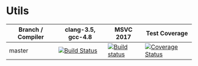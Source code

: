 # Utils
Branch / Compiler | clang-3.5,  gcc-4.8   |  MSVC 2017  |  Test Coverage
------------------| -------------------------------|-------------|---------------
master | [![Build Status](https://travis-ci.org/xvyvx/Utils.svg?branch=master)](https://travis-ci.org/xvyvx/Utils) | [![Build status](https://ci.appveyor.com/api/projects/status/nt3umknb0wxaxb98/branch/master?svg=true)](https://ci.appveyor.com/project/xvyvx/utils/branch/master) | [![Coverage Status](https://coveralls.io/repos/github/xvyvx/Utils/badge.svg?branch=master)](https://coveralls.io/github/xvyvx/Utils?branch=master)
